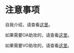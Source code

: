 # 注意事项

自我介绍，请查看[这里](https://github.com/ujimatsuchiya016/my_first_resp/tree/main/Introduce_myself/readme.md)。

如果需要OA助攻的，请查看[这里](https://github.com/ujimatsuchiya016/my_first_resp/tree/main/OA_assessment/readme.md)。

如果需要VO助攻的，请查看[这里](https://github.com/ujimatsuchiya016/my_first_resp/tree/main/VO_assessment/readme.md)。

